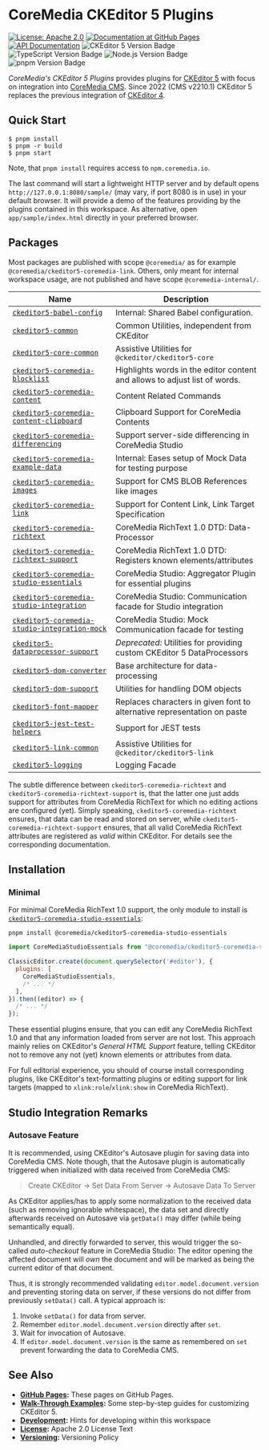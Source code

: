 # CoreMedia CKEditor 5 Plugins

[![License: Apache 2.0][badge:license:Apache2]](./LICENSE)
[![Documentation at GitHub Pages][badge:docs:GHPages]][gp:ckeditor-plugins]
[![API Documentation][docs:api:badge]][docs:api]
![CKEditor 5 Version Badge][badge:ckeditor]
![TypeScript Version Badge][badge:lang:typescript]
![Node.js Version Badge][badge:engine:nodejs]
![pnpm Version Badge][badge:engine:pnpm]

_CoreMedia's CKEditor 5 Plugins_ provides plugins for [CKEditor 5][] with focus
on integration into [CoreMedia CMS][]. Since 2022 (CMS v2210.1) CKEditor 5
replaces the previous integration of [CKEditor 4][].

## Quick Start

```text
$ pnpm install
$ pnpm -r build
$ pnpm start
```

Note, that `pnpm install` requires access to `npm.coremedia.io`.

The last command will start a lightweight HTTP server and by default opens
`http://127.0.0.1:8080/sample/` (may vary, if port 8080 is in use) in your
default browser. It will provide a demo of the features providing by the
plugins contained in this workspace. As alternative, open
`app/sample/index.html` directly in your preferred browser.

## Packages

Most packages are published with scope `@coremedia/` as for example
`@coremedia/ckeditor5-coremedia-link`. Others, only meant for internal
workspace usage, are not published and have scope `@coremedia-internal/`.

| Name                                              | Description                                                                |
|---------------------------------------------------|----------------------------------------------------------------------------|
| [`ckeditor5-babel-config`][]                      | Internal: Shared Babel configuration.                                      |
| [`ckeditor5-common`][]                            | Common Utilities, independent from CKEditor                                |
| [`ckeditor5-core-common`][]                       | Assistive Utilities for `@ckeditor/ckeditor5-core`                         |
| [`ckeditor5-coremedia-blocklist`][]               | Highlights words in the editor content and allows to adjust list of words. |
| [`ckeditor5-coremedia-content`][]                 | Content Related Commands                                                   |
| [`ckeditor5-coremedia-content-clipboard`][]       | Clipboard Support for CoreMedia Contents                                   |
| [`ckeditor5-coremedia-differencing`][]            | Support server-side differencing in CoreMedia Studio                       |
| [`ckeditor5-coremedia-example-data`][]            | Internal: Eases setup of Mock Data for testing purpose                     |
| [`ckeditor5-coremedia-images`][]                  | Support for CMS BLOB References like images                                |
| [`ckeditor5-coremedia-link`][]                    | Support for Content Link, Link Target Specification                        |
| [`ckeditor5-coremedia-richtext`][]                | CoreMedia RichText 1.0 DTD: Data-Processor                                 |
| [`ckeditor5-coremedia-richtext-support`][]        | CoreMedia RichText 1.0 DTD: Registers known elements/attributes            |
| [`ckeditor5-coremedia-studio-essentials`][]       | CoreMedia Studio: Aggregator Plugin for essential plugins                  |
| [`ckeditor5-coremedia-studio-integration`][]      | CoreMedia Studio: Communication facade for Studio integration              |
| [`ckeditor5-coremedia-studio-integration-mock`][] | CoreMedia Studio: Mock Communication facade for testing                    |
| [`ckeditor5-dataprocessor-support`][]             | _Deprecated:_ Utilities for providing custom CKEditor 5 DataProcessors     |
| [`ckeditor5-dom-converter`][]                     | Base architecture for data-processing                                      |
| [`ckeditor5-dom-support`][]                       | Utilities for handling DOM objects                                         |
| [`ckeditor5-font-mapper`][]                       | Replaces characters in given font to alternative representation on paste   |
| [`ckeditor5-jest-test-helpers`][]                 | Support for JEST tests                                                     |
| [`ckeditor5-link-common`][]                       | Assistive Utilities for `@ckeditor/ckeditor5-link`                         |
| [`ckeditor5-logging`][]                           | Logging Facade                                                             |

The subtle difference between `ckeditor5-coremedia-richtext` and
`ckeditor5-coremedia-richtext-support` is, that the latter one just adds support
for attributes from CoreMedia RichText for which no editing actions are configured
(yet). Simply speaking, `ckeditor5-coremedia-richtext` ensures, that data can be
read and stored on server, while `ckeditor5-coremedia-richtext-support` ensures,
that all valid CoreMedia RichText attributes are registered as _valid_ within
CKEditor. For details see the corresponding documentation.

## Installation

### Minimal

For minimal CoreMedia RichText 1.0 support, the only module to install is
[`ckeditor5-coremedia-studio-essentials`][]:

```text
pnpm install @coremedia/ckeditor5-coremedia-studio-essentials
```

```javascript
import CoreMediaStudioEssentials from "@coremedia/ckeditor5-coremedia-studio-essentials/CoreMediaStudioEssentials";

ClassicEditor.create(document.querySelector('#editor'), {
  plugins: [
    CoreMediaStudioEssentials,
    /* ... */
  ],
}).then((editor) => {
  /* ... */
});
```

These essential plugins ensure, that you can edit any CoreMedia RichText 1.0
and that any information loaded from server are not lost. This approach
mainly relies on CKEditor's _General HTML Support_ feature, telling
CKEditor not to remove any not (yet) known elements or attributes from data.

For full editorial experience, you should of course install corresponding
plugins, like CKEditor's text-formatting plugins or editing support for link
targets (mapped to `xlink:role`/`xlink:show` in CoreMedia RichText).

## Studio Integration Remarks

### Autosave Feature

It is recommended, using CKEditor's Autosave plugin for saving data into
CoreMedia CMS. Note though, that the Autosave plugin is automatically triggered
when initialized with data received from CoreMedia CMS:

> Create CKEditor → Set Data From Server → Autosave Data To Server

As CKEditor applies/has to apply some normalization to the received data (such
as removing ignorable whitespace), the data set and directly afterwards
received on Autosave via `getData()` may differ (while being semantically
equal).

Unhandled, and directly forwarded to server, this would trigger the so-called
_auto-checkout_ feature in CoreMedia Studio: The editor opening the affected
document will _own_ the document and will be marked as being the current
editor of that document.

Thus, it is strongly recommended validating `editor.model.document.version`
and preventing storing data on server, if these versions do not differ from
previously `setData()` call. A typical approach is:

1. Invoke `setData()` for data from server.
2. Remember `editor.model.document.version` directly after `set`.
3. Wait for invocation of Autosave.
4. If `editor.model.document.version` is the same as remembered on `set` prevent
   forwarding the data to CoreMedia CMS.

## See Also

* **[GitHub Pages][gp:ckeditor-plugins]:** These pages on GitHub Pages.
* **[Walk-Through Examples](./examples/README.md):** Some step-by-step guides
  for customizing CKEditor 5.
* **[Development](./DEVELOPMENT.md):** Hints for developing within this workspace
* **[License](./LICENSE):** Apache 2.0 License Text
* **[Versioning](./VERSIONING.md):** Versioning Policy

<!-- ===========================================================[References] -->

[`ckeditor5-babel-config`]: <./packages/ckeditor5-babel-config> "@coremedia-internal/ckeditor5-babel-config"
[`ckeditor5-common`]: <./packages/ckeditor5-common> "@coremedia/ckeditor5-common"
[`ckeditor5-core-common`]: <./packages/ckeditor5-core-common> "@coremedia/ckeditor5-core-common"
[`ckeditor5-coremedia-blocklist`]: <./packages/ckeditor5-coremedia-blocklist> "@coremedia/ckeditor5-coremedia-blocklist"
[`ckeditor5-coremedia-content`]: <./packages/ckeditor5-coremedia-content> "@coremedia/ckeditor5-coremedia-content"
[`ckeditor5-coremedia-content-clipboard`]: <./packages/ckeditor5-coremedia-content-clipboard> "@coremedia/ckeditor5-coremedia-content-clipboard"
[`ckeditor5-coremedia-differencing`]: <./packages/ckeditor5-coremedia-differencing> "@coremedia/ckeditor5-coremedia-differencing"
[`ckeditor5-coremedia-example-data`]: <./packages/ckeditor5-coremedia-example-data> "@coremedia-internal/ckeditor5-coremedia-example-data"
[`ckeditor5-coremedia-images`]: <./packages/ckeditor5-coremedia-images> "@coremedia/ckeditor5-coremedia-images"
[`ckeditor5-coremedia-link`]: <./packages/ckeditor5-coremedia-link> "@coremedia/ckeditor5-coremedia-link"
[`ckeditor5-coremedia-richtext`]: <./packages/ckeditor5-coremedia-richtext> "@coremedia/ckeditor5-coremedia-richtext"
[`ckeditor5-coremedia-richtext-support`]: <./packages/ckeditor5-coremedia-richtext-support> "@coremedia/ckeditor5-coremedia-richtext-support"
[`ckeditor5-coremedia-studio-essentials`]: <./packages/ckeditor5-coremedia-studio-essentials> "@coremedia/ckeditor5-coremedia-studio-essentials"
[`ckeditor5-coremedia-studio-integration`]: <./packages/ckeditor5-coremedia-studio-integration> "@coremedia/ckeditor5-coremedia-studio-integration"
[`ckeditor5-coremedia-studio-integration-mock`]: <./packages/ckeditor5-coremedia-studio-integration-mock> "@coremedia/ckeditor5-coremedia-studio-integration-mock"
[`ckeditor5-dataprocessor-support`]: <./packages/ckeditor5-dataprocessor-support> "@coremedia/ckeditor5-dataprocessor-support"
[`ckeditor5-dom-converter`]: <./packages/ckeditor5-dom-converter> "@coremedia/ckeditor5-dom-converter"
[`ckeditor5-dom-support`]: <./packages/ckeditor5-dom-support> "@coremedia/ckeditor5-dom-support"
[`ckeditor5-font-mapper`]: <./packages/ckeditor5-font-mapper> "@coremedia/ckeditor5-font-mapper"
[`ckeditor5-jest-test-helpers`]: <./packages/ckeditor5-jest-test-helpers> "@coremedia-internal/ckeditor5-jest-test-helpers"
[`ckeditor5-link-common`]: <./packages/ckeditor5-link-common> "@coremedia/ckeditor5-link-common"
[`ckeditor5-logging`]: <./packages/ckeditor5-logging> "@coremedia/ckeditor5-logging"
[docs:api]: <https://coremedia.github.io/ckeditor-plugins/docs/api/> "CoreMedia CKEditor 5 Plugins – API Documentation"
[docs:api:badge]: <https://img.shields.io/badge/docs-%F0%9F%93%83%20API-informational?style=for-the-badge>
[badge:docs:GHPages]: <https://img.shields.io/badge/docs-%F0%9F%93%9D%20GH%20Pages-informational?style=for-the-badge>
[badge:license:Apache2]: <https://img.shields.io/badge/license-Apache_2.0-informational?style=for-the-badge>
[badge:engine:nodejs]: <https://img.shields.io/badge/Node.js-18-informational?style=for-the-badge&logo=node.js&logoColor=white>
[badge:engine:pnpm]: <https://img.shields.io/badge/pnpm-8.1-informational?style=for-the-badge&logo=pnpm&logoColor=white>
[badge:lang:typescript]: <https://img.shields.io/badge/TypeScript-4.9.5-informational?style=for-the-badge&logo=typescript&logoColor=white>
[badge:ckeditor]: <https://img.shields.io/badge/CKEditor-37.1.0-informational?style=for-the-badge&logo=ckeditor5&logoColor=white>
[CKEditor 4]: <https://ckeditor.com/ckeditor-4/> "CKEditor 4 | Visual Text Editor for HTML"
[CKEditor 5]: <https://ckeditor.com/ckeditor-5/> "CKEditor 5 | Powerful Framework with Modular Architecture"
[CoreMedia CMS]: <https://www.coremedia.com/> "Best-of-Breed Digital Experience Platform CoreMedia"
[gp:ckeditor-plugins]: <https://coremedia.github.io/ckeditor-plugins/>  "CoreMedia CKEditor 5 Plugins – GitHub Pages"
